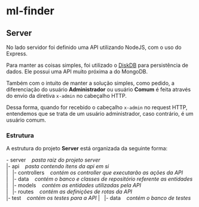 # ml-finder

## Server

No lado servidor foi definido uma API utilizando NodeJS, com o uso do Express.

Para manter as coisas simples, foi utilizado o [DiskDB](https://github.com/arvindr21/diskDB) para persistência de dados. Ele possui uma API muito próxima a do MongoDB.

Também com o intuito de manter a solução simples, como pedido, a diferenciação do usuário **Administrador** ou usuário **Comum** é feita através do envio da diretiva `x-admin` no cabeçalho HTTP.

Dessa forma, quando for recebido o cabeçalho `x-admin` no request HTTP, entendemos que se trata de um usuário administrador, caso contrário, é um usuário comum.

### Estrutura
A estrutura do projeto **Server** está organizada da seguinte forma:

\- server &nbsp;&nbsp;  *pasta raiz do projeto server*  <br />
 |- api &nbsp;&nbsp; *pasta contendo itens da api em si* <br />
 |  &nbsp; |- controllers &nbsp;&nbsp; *contém os controller que executarão as ações da API* <br />
 | &nbsp; |- data &nbsp;&nbsp; *contém o banco e classes de repositório referente as entidades*  <br />
 | &nbsp; |- models &nbsp;&nbsp; *contém as entidades utilizadas pela API* <br />
 | &nbsp; |- routes &nbsp;&nbsp; *contém as definições de rotas da API* <br />
 |- test &nbsp;&nbsp; *contém os testes para a API*
 | &nbsp; |- data &nbsp;&nbsp; *contém o banco de testes*

 
